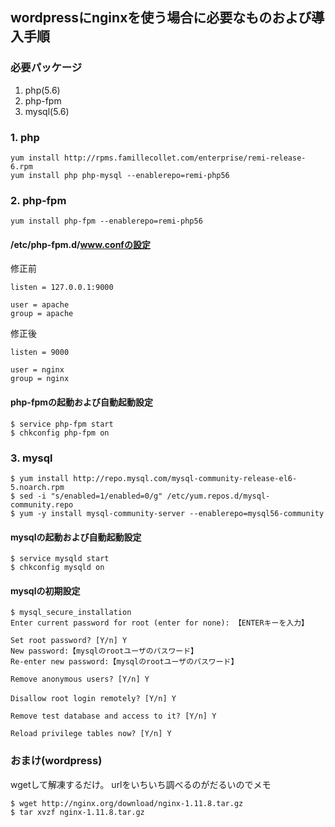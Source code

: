 ## wordpressにnginxを使う場合に必要なものおよび導入手順

### 必要パッケージ
1. php(5.6)
2. php-fpm
3. mysql(5.6)

### 1. php
```
yum install http://rpms.famillecollet.com/enterprise/remi-release-6.rpm
yum install php php-mysql --enablerepo=remi-php56
```

### 2. php-fpm
```
yum install php-fpm --enablerepo=remi-php56
```

#### /etc/php-fpm.d/www.confの設定
修正前
```
listen = 127.0.0.1:9000

user = apache
group = apache
```

修正後
```
listen = 9000

user = nginx
group = nginx
```

#### php-fpmの起動および自動起動設定
```
$ service php-fpm start
$ chkconfig php-fpm on
```

### 3. mysql
```
$ yum install http://repo.mysql.com/mysql-community-release-el6-5.noarch.rpm
$ sed -i "s/enabled=1/enabled=0/g" /etc/yum.repos.d/mysql-community.repo
$ yum -y install mysql-community-server --enablerepo=mysql56-community
```

#### mysqlの起動および自動起動設定
```
$ service mysqld start
$ chkconfig mysqld on
```

#### mysqlの初期設定
```
$ mysql_secure_installation
Enter current password for root (enter for none): 【ENTERキーを入力】

Set root password? [Y/n] Y
New password:【mysqlのrootユーザのパスワード】
Re-enter new password:【mysqlのrootユーザのパスワード】

Remove anonymous users? [Y/n] Y

Disallow root login remotely? [Y/n] Y　

Remove test database and access to it? [Y/n] Y

Reload privilege tables now? [Y/n] Y
```

### おまけ(wordpress)
wgetして解凍するだけ。
urlをいちいち調べるのがだるいのでメモ
```
$ wget http://nginx.org/download/nginx-1.11.8.tar.gz
$ tar xvzf nginx-1.11.8.tar.gz
```
